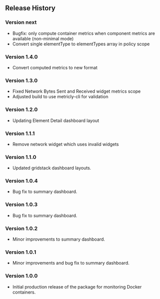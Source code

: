 ## Release History

### Version next

* Bugfix: only compute container metrics when component metrics are available (non-minimal mode)
* Convert single elementType to elementTypes array in policy scope

### Version 1.4.0

* Convert computed metrics to new format

### Version 1.3.0

* Fixed Network Bytes Sent and Received widget metrics scope
* Adjusted build to use metricly-cli for validation

### Version 1.2.0

* Updating Element Detail dashboard layout

### Version 1.1.1

* Remove network widget which uses invalid widgets

### Version 1.1.0

* Updated gridstack dashboard layouts.

### Version 1.0.4

* Bug fix to summary dashboard.

### Version 1.0.3

* Bug fix to summary dashboard.

### Version 1.0.2

* Minor improvements to summary dashboard.

### Version 1.0.1

* Minor improvements and bug fix to summary dashboard.

### Version 1.0.0

* Initial production release of the package for monitoring Docker containers.

